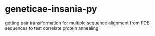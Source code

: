 # geneticae-insania-py
getting pair transiformation for multiple sequence alignment from PDB sequences to test correlate protein annealing
